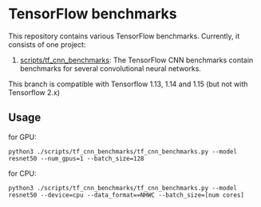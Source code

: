 # TensorFlow benchmarks
This repository contains various TensorFlow benchmarks. Currently, it consists of one project:

1. [scripts/tf_cnn_benchmarks](https://github.com/tensorflow/benchmarks/tree/master/scripts/tf_cnn_benchmarks): The TensorFlow CNN benchmarks contain benchmarks for several convolutional neural networks.

This branch is compatible with Tensorflow 1.13, 1.14 and 1.15 (but not with Tensorflow 2.x)

## Usage

for GPU:

```
python3 ./scripts/tf_cnn_benchmarks/tf_cnn_benchmarks.py --model resnet50 --num_gpus=1 --batch_size=128
```

for CPU:

```
python3 ./scripts/tf_cnn_benchmarks/tf_cnn_benchmarks.py --model resnet50 --device=cpu --data_format==NHWC --batch_size=[num cores]
```
